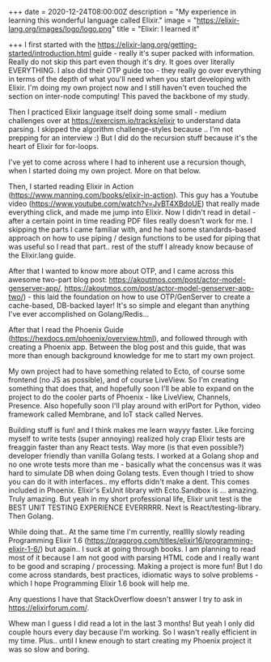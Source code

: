 +++
date = 2020-12-24T08:00:00Z
description = "My experience in learning this wonderful language called Elixir."
image = "https://elixir-lang.org/images/logo/logo.png"
title = "Elixir: I learned it"

+++
I first started with the <https://elixir-lang.org/getting-started/introduction.html> guide - really it's super packed with information. Really do not skip this part even though it's dry. It goes over literally EVERYTHING. I also did their OTP guide too - they really go over everything in terms of the depth of what you'll need when you start developing with Elixir. I'm doing my own project now and I still haven't even touched the section on inter-node computing! This paved the backbone of my study.

Then I practiced Elixir language itself doing some small - medium challenges over at <https://exercism.io/tracks/elixir> to understand data parsing. I skipped the algorithm challenge-styles because .. I'm not prepping for an interview :) But I did do the recursion stuff because it's the heart of Elixir for for-loops.

I've yet to come across where I had to inherent use a recursion though, when I started doing my own project. More on that below.

Then, I started reading Elixir in Action (<https://www.manning.com/books/elixir-in-action>). This guy has a Youtube video (<https://www.youtube.com/watch?v=JvBT4XBdoUE>) that really made everything click, and made me jump into Elixir. Now I didn't read in detail - after a certain point in time reading PDF files really doesn't work for me. I skipping the parts I came familiar with, and he had some standards-based approach on how to use piping / design functions to be used for piping that was useful so I read that part.. rest of the stuff I already know because of the Elixir.lang guide.

After that I wanted to know more about OTP, and I came across this awesome two-part blog post: <https://akoutmos.com/post/actor-model-genserver-app/>, <https://akoutmos.com/post/actor-model-genserver-app-two/>) - this laid the foundation on how to use OTP/GenServer to create a cache-based, DB-backed layer! It's so simple and elegant than anything I've ever accomplished on Golang/Redis...

After that I read the Phoenix Guide (<https://hexdocs.pm/phoenix/overview.html>), and followed through with creating a Phoenix app. Between the blog post and this guide, that was more than enough background knowledge for me to start my own project.

My own project had to have something related to Ecto, of course some frontend (no JS as possible), and of course LiveView. So I'm creating something that does that, and hopefully soon I'll be able to expand on the project to do the cooler parts of Phoenix - like LiveView, Channels, Presence. Also hopefully soon I'll play around with erlPort for Python, video framework called Membrane, and IoT stack called Nerves.

Building stuff is fun! and I think makes me learn wayyy faster. Like forcing myself to write tests (super annoying) realized holy crap Elixir tests are freaggin faster than any React tests. Way more (is that even possible?) developer friendly than vanilla Golang tests. I worked at a Golang shop and no one wrote tests more than me - basically what the concensus was it was hard to simulate DB when doing Golang tests. Even though I tried to show you can do it with interfaces.. my efforts didn't make a dent. This comes included in Phoenix. Elixir's ExUnit library with Ecto.Sandbox is ... amazing. Truly amazing. But yeah in my short professional life, Elixir unit test is the BEST UNIT TESTING EXPERIENCE EVERRRRR. Next is React/testing-library. Then Golang. 

While doing that.. At the same time I'm currently, realllly slowly reading Programming Elixir 1.6 (<https://pragprog.com/titles/elixir16/programming-elixir-1-6/>) but again.. I suck at going through books. I am planning to read most of it because I am not good with parsing HTML code and I really want to be good and scraping / processing. Making a project is more fun! But I do come across standards, best practices, idiomatic ways to solve problems - which I hope Programming Elixir 1.6 book will help me.

Any questions I have that StackOverflow doesn't answer I try to ask in <https://elixirforum.com/>.

Whew man I guess I did read a lot in the last 3 months! But yeah I only did couple hours every day because I'm working. So I wasn't really efficient in my time. Plus.. until I knew enough to start creating my Phoenix project it was so slow and boring.